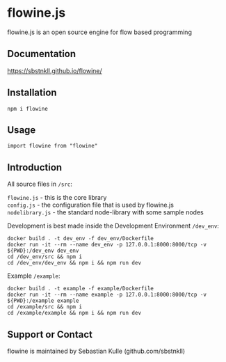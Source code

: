 # flowine.js

flowine.js is an open source engine for flow based programming

## Documentation

https://sbstnkll.github.io/flowine/

## Installation

`npm i flowine`

## Usage

`import flowine from "flowine"`

## Introduction

All source files in `/src`:

`flowine.js` - this is the core library  
`config.js` - the configuration file that is used by flowine.js  
`nodelibrary.js` - the standard node-library with some sample nodes  

Development is best made inside the Development Environment `/dev_env`:

`docker build . -t dev_env -f dev_env/Dockerfile`  
`docker run -it --rm --name dev_env -p 127.0.0.1:8000:8000/tcp -v ${PWD}:/dev_env dev_env`  
`cd /dev_env/src && npm i`  
`cd /dev_env/dev_env && npm i && npm run dev`  

Example `/example`:  

`docker build . -t example -f example/Dockerfile`  
`docker run -it --rm --name example -p 127.0.0.1:8000:8000/tcp -v ${PWD}:/example example`  
`cd /example/src && npm i`  
`cd /example/example && npm i && npm run dev`  

## Support or Contact

flowine is maintained by Sebastian Kulle (github.com/sbstnkll)
